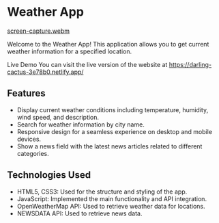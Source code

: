# Weather App
[screen-capture.webm](https://github.com/AlekseiIvanovI/API-weather/assets/149438366/2522933d-0b34-4110-81ff-1a3f85d715b8)


Welcome to the Weather App! This application allows you to get current weather information for a specified location.

Live Demo
You can visit the live version of the website at https://darling-cactus-3e78b0.netlify.app/

## Features

- Display current weather conditions including temperature, humidity, wind speed, and description.
- Search for weather information by city name.
- Responsive design for a seamless experience on desktop and mobile devices.
- Show a news field with the latest news articles related to different categories.

## Technologies Used

- HTML5, CSS3: Used for the structure and styling of the app.
- JavaScript: Implemented the main functionality and API integration.
- OpenWeatherMap API: Used to retrieve weather data for locations.
- NEWSDATA API: Used to retrieve news data.
